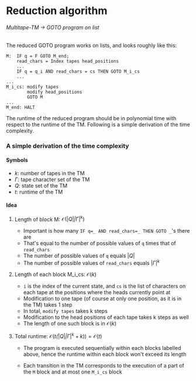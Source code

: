 # Reduction algorithm

###### Multitape-TM -> GOTO program on list

The reduced GOTO program works on lists, and looks roughly like this:

```
M:	IF q = F GOTO M_end;
	read_chars = Index tapes head_positions
	...
	IF q = q_i AND read_chars = cs THEN GOTO M_i_cs
	...
...
M_i_cs: modify tapes
		modify head_positions
		GOTO M
...
M_end: HALT
```

The runtime of the reduced program should be in polynomial time with respect to the runtime of the TM. Following is a simple derivation of the time complexity.

### A simple derivation of the time complexity

#### Symbols

- $k$: number of tapes in the TM
- $\Gamma$: tape character set of the TM
- $Q$: state set of the TM
- $t$: runtime of the TM

#### Idea

1. Length of block M: $\mathcal{O}(|Q| \dot |\Gamma|^k)$

   - Important is how many `IF q=_ AND read_chars=_ THEN GOTO _`'s there are
   - That's equal to the number of possible values of `q` times that of `read_chars`
   - The number of possible values of `q` equals $|Q|$
   - The number of possible values of `read_chars` equals $|\Gamma|^k$

2. Length of each block M_i_cs: $\mathcal{O}(k)$

   - `i` is the index of the current state, and `cs` is the list of characters on each tape at the positions where the heads currently point at
   - Modification to one tape (of course at only one position, as it is in the TM) takes 1 step
   - In total, `modify tapes` takes k steps
   - Modification to the head positions of each tape takes k steps as well
   - The length of one such block is in $\mathcal{O}(k)$

3. Total runtime: $\mathcal{O}(t \dot (|Q| \dot |\Gamma|^k + k)) = \mathcal{O}(t)$

   - The program is executed sequentially within each blocks labelled above, hence the runtime within each block won't exceed its length

   - Each transition in the TM corresponds to the execution of a part of the `M` block and at most one `M_i_cs` block

     